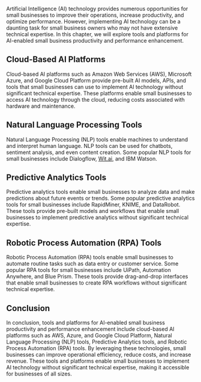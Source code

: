 

Artificial Intelligence (AI) technology provides numerous opportunities for small businesses to improve their operations, increase productivity, and optimize performance. However, implementing AI technology can be a daunting task for small business owners who may not have extensive technical expertise. In this chapter, we will explore tools and platforms for AI-enabled small business productivity and performance enhancement.

Cloud-Based AI Platforms
------------------------

Cloud-based AI platforms such as Amazon Web Services (AWS), Microsoft Azure, and Google Cloud Platform provide pre-built AI models, APIs, and tools that small businesses can use to implement AI technology without significant technical expertise. These platforms enable small businesses to access AI technology through the cloud, reducing costs associated with hardware and maintenance.

Natural Language Processing Tools
---------------------------------

Natural Language Processing (NLP) tools enable machines to understand and interpret human language. NLP tools can be used for chatbots, sentiment analysis, and even content creation. Some popular NLP tools for small businesses include Dialogflow, [Wit.ai](http://Wit.ai), and IBM Watson.

Predictive Analytics Tools
--------------------------

Predictive analytics tools enable small businesses to analyze data and make predictions about future events or trends. Some popular predictive analytics tools for small businesses include RapidMiner, KNIME, and DataRobot. These tools provide pre-built models and workflows that enable small businesses to implement predictive analytics without significant technical expertise.

Robotic Process Automation (RPA) Tools
--------------------------------------

Robotic Process Automation (RPA) tools enable small businesses to automate routine tasks such as data entry or customer service. Some popular RPA tools for small businesses include UiPath, Automation Anywhere, and Blue Prism. These tools provide drag-and-drop interfaces that enable small businesses to create RPA workflows without significant technical expertise.

Conclusion
----------

In conclusion, tools and platforms for AI-enabled small business productivity and performance enhancement include cloud-based AI platforms such as AWS, Azure, and Google Cloud Platform, Natural Language Processing (NLP) tools, Predictive Analytics tools, and Robotic Process Automation (RPA) tools. By leveraging these technologies, small businesses can improve operational efficiency, reduce costs, and increase revenue. These tools and platforms enable small businesses to implement AI technology without significant technical expertise, making it accessible for businesses of all sizes.
